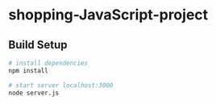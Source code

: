 # shopping-JavaScript-project


## Build Setup

``` bash
# install dependencies
npm install

# start server localhost:3000
node server.js
```


